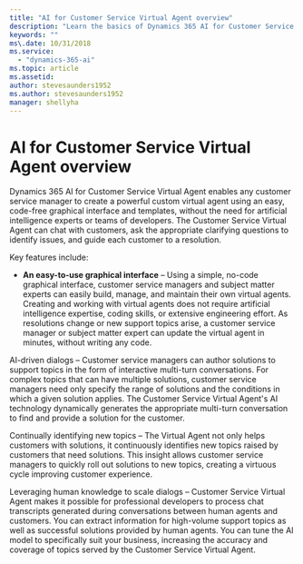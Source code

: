 ```yaml
---
title: "AI for Customer Service Virtual Agent overview"
description: "Learn the basics of Dynamics 365 AI for Customer Service Virtual Agent."
keywords: ""
ms\.date: 10/31/2018
ms.service:
  - "dynamics-365-ai"
ms.topic: article
ms.assetid: 
author: stevesaunders1952
ms.author: stevesaunders1952
manager: shellyha
---
```


# AI for Customer Service Virtual Agent overview

Dynamics 365 AI for Customer Service Virtual Agent enables any customer service manager to create a powerful custom virtual agent using an easy, code-free graphical interface and templates, without the need for artificial intelligence experts or teams of developers. The Customer Service Virtual Agent can chat with customers, ask the appropriate clarifying questions to identify issues, and guide each customer to a resolution.

Key features include:

* **An easy-to-use graphical interface** – Using a simple, no-code graphical interface, customer service managers and subject matter experts can easily build, manage, and maintain their own virtual agents. Creating and working with virtual agents does not require  artificial intelligence expertise, coding skills, or extensive engineering effort. As resolutions change or new support topics arise, a customer service manager or subject matter expert can update the virtual agent in minutes, without writing any code.

AI-driven dialogs – Customer service managers can author solutions to support topics in the form of interactive multi-turn conversations. For complex topics that can have multiple solutions, customer service managers need only specify the range of solutions and the conditions in which a given solution applies. The Customer Service Virtual Agent's AI technology dynamically generates the appropriate multi-turn conversation to find and provide a solution for the customer.

Continually identifying new topics – The Virtual Agent not only helps customers with solutions, it continuously identifies new topics raised by customers that need solutions. This insight allows customer service managers to quickly roll out solutions to new topics, creating a virtuous cycle improving customer experience.

Leveraging human knowledge to scale dialogs – Customer Service Virtual Agent makes it possible for professional developers to process chat transcripts generated during conversations between human agents and customers. You can extract information for high-volume support topics as well as successful solutions provided by human agents. You can tune the AI model to specifically suit your business, increasing the accuracy and coverage of topics served by the Customer Service Virtual Agent.